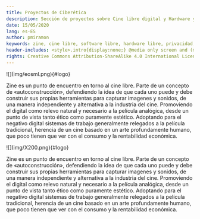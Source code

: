 ```yaml
---
title: Proyectos de Ciberética
description: Sección de proyectos sobre Cine libre digital y Hardware y software libres.
date: 15/05/2020
lang: es-ES
author: pmiramon
keywords: zine, cine libre, software libre, hardware libre, privacidad, tecnología libre, autonomia digital, magic lantern, coreboot, libreboot, thinkpad, EM272
header-includes: <style>.intro{display:none;} @media only screen and (min-width:665px) {a.seleccion.maquinas::before{content:"➞ "; font-weight:bolder;}}</style>
rights: Creative Commons Attribution-ShareAlike 4.0 International License
---
```

<div class="presentacion tarjeta">
![](img/eosml.png){#logo}

Zine es un punto de encuentro en torno al cine libre. Parte de un concepto de «autoconstrucción», defendiendo la idea de que cada uno puede y debe construir sus propias herramientas para capturar imagenes y sonidos, de una manera independiente y alternativa a la industria del cine. Promoviendo el digital como relevo natural y necesario a la película analógica, desde un punto de vista tanto ético como puramente estético. Adoptando para el negativo digital sistemas de trabajo generalmente relegados a la película tradicional, herencia de un cine basado en un arte profundamente humano, que poco tienen que ver con el consumo y la rentabilidad económica.
</div>

<div class="tarjeta">
![](img/X200.png){#logo}

Zine es un punto de encuentro en torno al cine libre. Parte de un concepto de «autoconstrucción», defendiendo la idea de que cada uno puede y debe construir sus propias herramientas para capturar imagenes y sonidos, de una manera independiente y alternativa a la industria del cine. Promoviendo el digital como relevo natural y necesario a la película analógica, desde un punto de vista tanto ético como puramente estético. Adoptando para el negativo digital sistemas de trabajo generalmente relegados a la película tradicional, herencia de un cine basado en un arte profundamente humano, que poco tienen que ver con el consumo y la rentabilidad económica.
</div>
